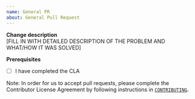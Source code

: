 ```yaml
---
name: General PR
about: General Pull Request
---
```

**Change description**  
[FILL IN WITH DETAILED DESCRIPTION OF THE PROBLEM AND WHAT/HOW IT WAS SOLVED]

**Prerequisites**
- [ ] I have completed the CLA

Note: In order for us to accept pull requests, please complete the Contributor License Agreement by following instructions in [`CONTRIBUTING`](https://github.com/WhatsApp/stickers/blob/master/CONTRIBUTING.md).
